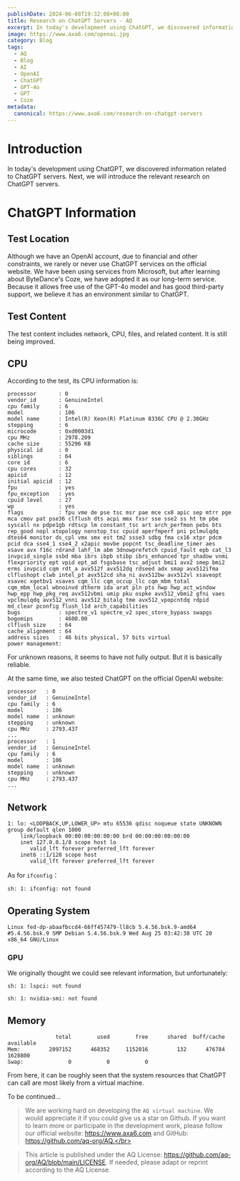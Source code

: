 ```yaml
---
publishDate: 2024-06-08T19:32:08+08:00
title: Research on ChatGPT Servers - AQ
excerpt: In today's development using ChatGPT, we discovered information related to ChatGPT servers. Next, we will introduce the relevant research on ChatGPT servers.
image: https://www.axa6.com/openai.jpg
category: Blog
tags:
  - AQ
  - Blog
  - AI
  - OpenAI
  - ChatGPT
  - GPT-4o
  - GPT
  - Coze
metadata:
  canonical: https://www.axa6.com/research-on-chatgpt-servers
---
```


# Introduction
In today's development using ChatGPT, we discovered information related to ChatGPT servers. Next, we will introduce the relevant research on ChatGPT servers.

# ChatGPT Information
## Test Location
Although we have an OpenAI account, due to financial and other constraints, we rarely or never use ChatGPT services on the official website. We have been using services from Microsoft, but after learning about ByteDance's Coze, we have adopted it as our long-term service. Because it allows free use of the GPT-4o model and has good third-party support, we believe it has an environment similar to ChatGPT.</br>

## Test Content
The test content includes network, CPU, files, and related content. It is still being improved.</br>

## CPU
According to the test, its CPU information is:
```
processor       : 0
vendor_id       : GenuineIntel
cpu family      : 6
model           : 106
model name      : Intel(R) Xeon(R) Platinum 8336C CPU @ 2.30GHz
stepping        : 6
microcode       : 0xd0003d1
cpu MHz         : 2978.209
cache size      : 55296 KB
physical id     : 0
siblings        : 64
core id         : 6
cpu cores       : 32
apicid          : 12
initial apicid  : 12
fpu             : yes
fpu_exception   : yes
cpuid level     : 27
wp              : yes
flags           : fpu vme de pse tsc msr pae mce cx8 apic sep mtrr pge mca cmov pat pse36 clflush dts acpi mmx fxsr sse sse2 ss ht tm pbe syscall nx pdpe1gb rdtscp lm constant_tsc art arch_perfmon pebs bts rep_good nopl xtopology nonstop_tsc cpuid aperfmperf pni pclmulqdq dtes64 monitor ds_cpl vmx smx est tm2 ssse3 sdbg fma cx16 xtpr pdcm pcid dca sse4_1 sse4_2 x2apic movbe popcnt tsc_deadline_timer aes xsave avx f16c rdrand lahf_lm abm 3dnowprefetch cpuid_fault epb cat_l3 invpcid_single ssbd mba ibrs ibpb stibp ibrs_enhanced tpr_shadow vnmi flexpriority ept vpid ept_ad fsgsbase tsc_adjust bmi1 avx2 smep bmi2 erms invpcid cqm rdt_a avx512f avx512dq rdseed adx smap avx512ifma clflushopt clwb intel_pt avx512cd sha_ni avx512bw avx512vl xsaveopt xsavec xgetbv1 xsaves cqm_llc cqm_occup_llc cqm_mbm_total cqm_mbm_local wbnoinvd dtherm ida arat pln pts hwp hwp_act_window hwp_epp hwp_pkg_req avx512vbmi umip pku ospke avx512_vbmi2 gfni vaes vpclmulqdq avx512_vnni avx512_bitalg tme avx512_vpopcntdq rdpid md_clear pconfig flush_l1d arch_capabilities
bugs            : spectre_v1 spectre_v2 spec_store_bypass swapgs
bogomips        : 4600.00
clflush size    : 64
cache_alignment : 64
address sizes   : 46 bits physical, 57 bits virtual
power management:
```
For unknown reasons, it seems to have not fully output. But it is basically reliable.</br>

At the same time, we also tested ChatGPT on the official OpenAI website:</br>
```
processor	: 0
vendor_id	: GenuineIntel
cpu family	: 6
model		: 106
model name	: unknown
stepping	: unknown
cpu MHz		: 2793.437
...
processor	: 1
vendor_id	: GenuineIntel
cpu family	: 6
model		: 106
model name	: unknown
stepping	: unknown
cpu MHz		: 2793.437
...
```

## Network
```
1: lo: <LOOPBACK,UP,LOWER_UP> mtu 65536 qdisc noqueue state UNKNOWN group default qlen 1000
    link/loopback 00:00:00:00:00:00 brd 00:00:00:00:00:00
    inet 127.0.0.1/8 scope host lo
       valid_lft forever preferred_lft forever
    inet6 ::1/128 scope host 
       valid_lft forever preferred_lft forever
```
As for `ifconfig`：</br>
```
sh: 1: ifconfig: not found
```

## Operating System
```
Linux fed-dp-abaafbccd4-66ff457479-ll8cb 5.4.56.bsk.9-amd64 #5.4.56.bsk.9 SMP Debian 5.4.56.bsk.9 Wed Aug 25 03:42:38 UTC 20 x86_64 GNU/Linux
```

### GPU
We originally thought we could see relevant information, but unfortunately:</br>
```
sh: 1: lspci: not found
```
```
sh: 1: nvidia-smi: not found
```

## Memory
```
               total        used        free      shared  buff/cache   available
Mem:         2097152      468352     1152016         132      476784     1628800
Swap:              0           0           0
```
From here, it can be roughly seen that the system resources that ChatGPT can call are most likely from a virtual machine.

To be continued...

> We are working hard on developing the `AQ virtual machine`. We would appreciate it if you could give us a star on Github. If you want to learn more or participate in the development work, please follow our official website: https://www.axa6.com and GitHub: https://github.com/aq-org/AQ.</br>

> This article is published under the AQ License: https://github.com/aq-org/AQ/blob/main/LICENSE. If needed, please adapt or reprint according to the AQ License.